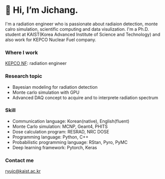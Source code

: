 # 👋 Hi, I’m Jichang.
I'm a radiation engineer who is passionate about radiaion detection, monte calro simulation, scientific computing and data visulization. I'm a Ph.D. student at KAIST(Korea Advanced Institute of Science and Technology) and also work for KEPCO Nuclear Fuel company.

### Where I work
[KEPCO NF](https://www.knfc.co.kr/eps): radiation engineer

### Research topic
* Bayesian modeling for radiation detection
* Monte carlo simulation with GPU
* Advanced DAQ concept to acquire and to interprete radiation spectrum

### Skill
* Communication language: Korean(native), English(fluent)
* Monte Carlo simulation: MCNP, Geant4, PHITS
* Dose calculation program: RESRAD, NRC DOSE
* Programming language: Python, C++
* Probabilistic programming language: RStan, Pyro, PyMC
* Deep learning framework: Pytorch, Keras

### Contact me
ryujc@kaist.ac.kr


<!---
jichangryu/jichangryu is a ✨ special ✨ repository because its `README.md` (this file) appears on your GitHub profile.
You can click the Preview link to take a look at your changes.
--->
